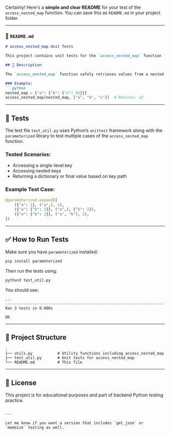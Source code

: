 Certainly! Here's a **simple and clear README** for your test of the `access_nested_map` function. You can save this as `README.md` in your project folder.

---

### 📝 `README.md`

````markdown
# access_nested_map Unit Tests

This project contains unit tests for the `access_nested_map` function found in `utils.py`.

## 📌 Description

The `access_nested_map` function safely retrieves values from a nested Python dictionary using a path of keys (provided as a list or tuple).

### Example:
```python
nested_map = {"a": {"b": {"c": 42}}}
access_nested_map(nested_map, ["a", "b", "c"])  # Returns: 42
````

---

## 🧪 Tests

The test file `test_util.py` uses Python’s `unittest` framework along with the `parameterized` library to test multiple cases of the `access_nested_map` function.

### Tested Scenarios:

* Accessing a single-level key
* Accessing nested keys
* Returning a dictionary or final value based on key path

### Example Test Case:

```python
@parameterized.expand([
    ({"a": 1}, ("a",), 1),
    ({"a": {"b": 2}}, ("a",), {"b": 2}),
    ({"a": {"b": 2}}, ("a", "b"), 2),
])
```

---

## ✅ How to Run Tests

Make sure you have `parameterized` installed:

```bash
pip install parameterized
```

Then run the tests using:

```bash
python3 test_util.py
```

You should see:

```
...
----------------------------------------------------------------------
Ran 3 tests in 0.000s

OK
```

---

## 📁 Project Structure

```
.
├── utils.py           # Utility functions including access_nested_map
├── test_util.py       # Unit tests for access_nested_map
└── README.md          # This file
```

---

## 📄 License

This project is for educational purposes and part of backend Python testing practice.

```

---

Let me know if you want a version that includes `get_json` or `memoize` testing as well.
```
